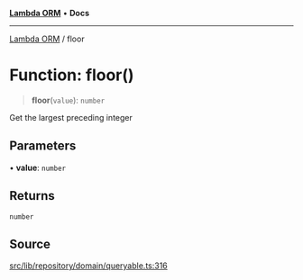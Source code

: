 [**Lambda ORM**](../README.md) • **Docs**

***

[Lambda ORM](../README.md) / floor

# Function: floor()

> **floor**(`value`): `number`

Get the largest preceding integer

## Parameters

• **value**: `number`

## Returns

`number`

## Source

[src/lib/repository/domain/queryable.ts:316](https://github.com/lambda-orm/lambdaorm-base/blob/f5bdfd5d7ef4bf9d8223ee81080c8ed65a6bb693/src/lib/repository/domain/queryable.ts#L316)
